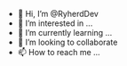- 👋 Hi, I’m @RyherdDev
- 👀 I’m interested in ...
- 🌱 I’m currently learning ...
- 💞️ I’m looking to collaborate
- 📫 How to reach me ...

<!---
RyherdDev/RyherdDev is a ✨ special ✨ repository because its `README.md` (this file) appears on your GitHub profile.
You can click the Preview link to take a look at your changes.
--->
